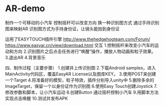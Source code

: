 # AR-demo
制作一个可移动的小汽车 控制摇杆可以改变方向
换一种识别图方式 通过手持识别图来映射AR
识别图方式为手持身份证，让镜头能拍到身份证

运用了EASYTOUCH插件引擎
http://www.thehedgehogteam.com/Forum/
https://www.easyar.cn/view/download.html
交互
1.控制摇杆来改变小汽车的运动和方向
2.识别图片之后点击任务进行“唤醒”操作，播放人物动画和粒子效果。
3.退出AR
4.背景音乐



四、制作过程（主要步骤）
1.创建并上传识别图
2.下载Android samples，进入MainActivity代码区，覆盖EasyAR License以及图库KEY。
3.使用POST来创建一个Target
4.将准备好的模型，粒子特效，插件分别导入unity中
5.删除多余的ImageTarget，保留一个以身份证作为识别图
6.使用Easy Touch创建Joystick
7.修改参数和脚本，让小汽车运动
8.创建Button 通过摇杆控制小汽车
9.用脚本方法实现点击唤醒
10.测试并发布APK
